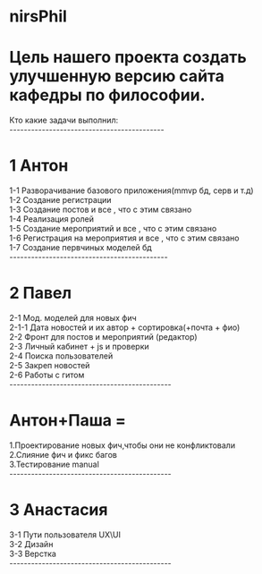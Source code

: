 # nirsPhil
# Цель нашего проекта создать улучшенную версию сайта кафедры по философии.</br>
Кто какие задачи выполнил:</br>
-------------------------------------------</br>
# 1 Антон</br>
1-1 Разворачивание базового приложения(mmvp бд, серв и т.д)</br>
1-2 Создание регистрации</br>
1-3 Создание постов и все , что с этим связано</br>
1-4 Реализация ролей</br>
1-5 Создание мероприятий и все , что с этим связано</br>
1-6 Регистрация на мероприятия и все , что с этим связано</br>
1-7 Создание первчиных моделей бд</br>
--------------------------------------------</br>
# 2 Павел</br>
2-1 Мод. моделей для новых фич</br>
2-1-1 Дата новостей и их автор + сортировка(+почта + фио)</br>
2-2 Фронт для постов и мероприятий (редактор)</br>
2-3 Личный кабинет + js и проверки </br>
2-4 Поиска пользователей</br>
2-5 Закреп новостей</br>
2-6 Работы с гитом</br>
---------------------------------------------</br>
# Антон+Паша = </br>
1.Проектирование новых фич,чтобы они не конфликтовали</br>
2.Слияние фич и фикс багов</br>
3.Тестирование manual</br>
---------------------------------------------</br>
# 3 Анастасия </br>
3-1 Пути пользователя UX\UI</br>
3-2 Дизайн</br>
3-3 Верстка</br>
---------------------------------------------</br>

